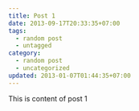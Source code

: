 ```yaml
---
title: Post 1
date: 2013-09-17T20:33:35+07:00
tags:
  - random post
  - untagged
category:
  - random post
  - uncategorized
updated: 2013-01-07T01:44:35+07:00
---
```

This is content of post 1